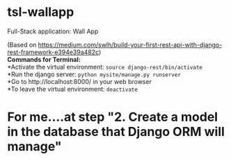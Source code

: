 # tsl-wallapp
Full-Stack application: Wall App

(Based on https://medium.com/swlh/build-your-first-rest-api-with-django-rest-framework-e394e39a482c) \
**Commands for Terminal:**\
*Activate the virtual environment: `source django-rest/bin/activate`\
*Run the django server: `python mysite/manage.py runserver`\
*Go to http://localhost:8000/ in your web browser\
*To leave the virtual environment: `deactivate`

# For me....at step "2. Create a model in the database that Django ORM will manage"
